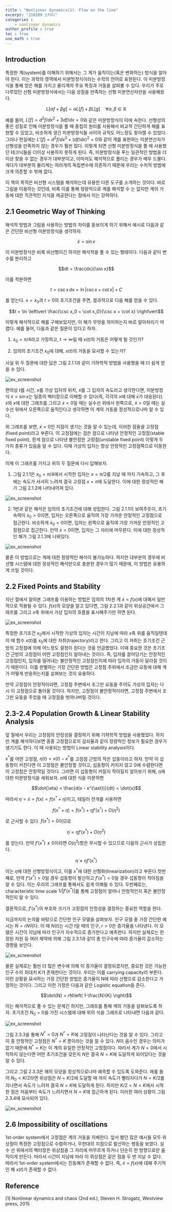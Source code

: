 ```yaml
---
title : "Nonlinear dynamics(1). Flow on the line"
excerpt: "210109 스터디"
categories :
    - nonlinear dynamics
author_profile : true
toc : true
use_math : true
---
```


## Introduction

특정한 계(system)를 이해하기 위해서는 그 계가 움직이는(혹은 변화하는) 방식을 알아야 한다. 이는 과학의 영역에서 미분방정식이라는 수학의 언어로 표현된다. 이 미분방정식을 통해 얻은 해를 가지고 물리계의 주요 특징과 거동을 살펴볼 수 있다. 우리가 주로 다루었던 선형 미분방정식에서는 다음 성질을 만족하는 선형 미분연산자만을 사용해왔다.

$$L[\alpha f + \beta g] = \alpha L[f] + \beta L[g] \quad \forall \alpha,\beta \in \mathbb{R}$$

예를 들어, $L[f] = d^2f/dx^2 + 3df/dx = 0$와 같은 미분방정식이 이에 속한다. 선형성의 좋은 성질로 인해 미분방정식을 풀 때 중첩의 원리를 사용해서 비교적 간단하게 해를 표현할 수 있었고, 비슷하게 생긴 미분방정식들 사이의 규칙도 어느정도 찾아잴 수 있었다. 그러나 현실에는 $L'[f] = d^2f/dx^2 + (df/dx)^2 = 0$와 같이 계를 표현하는 미분연산자가 선형성을 만족하지 않는 경우가 훨씬 많다. 이렇게 되면 선형 미분방정식을 풀 때 사용했던 테크닉들을 더이상 사용하지 못하게 된다. 즉, 미분방정식을 푸는 일관적인 방법을 더이상 찾을 수 없는 경우가 대부분이고, 이마저도 해석적으로 풀리는 경우가 매우 드물다. 게다가 대부분의 물리계는 여러개의 독립변수에 의존하기 때문에 우리는 수치적 방법에 크게 의존할 수 밖에 없다.

이 책의 목적은 비선형 시스템을 해석하는데 유용한 다른 도구를 소개하는 것이다. 바로 그림을 이용하는 것인데, 비록 이를 통해 정량적으로 계를 해석할 수 는 없지만 계의 거동에 대한 직관적인 지식을 제공한다는 점에서 이는 강력하다.

## 2.1 Geometric Way of Thinking

해석적 방법과 그림을 사용하는 방법의 차이를 돋보이게 하기 위해서 예시로 다음과 같은 간단한 비선형 미분방정식을 생각하자.

$$\dot{x} = \sin x$$

이 미분방정식은 비록 비선형이긴 하지만 해석적을 풀 수 있는 형태이다. 다음과 같이 변수를 분리하고

$$dt = \frac{dx}{\sin x}$$

이를 적분하면

$$t = \csc x \,dx = \ln \vert \csc x + \cot x \vert + C$$

를 얻는다. $x=x_0$과 $t=0$의 초기조건을 주면, 결과적으로 다음 해를 얻을 수 있다.

$$t = \ln \left\vert \frac{\csc x_0 + \cot x_0}{\csc x + \cot x} \right\vert$$

이렇게 해석적으로 해를 구해보았지만, 이 해가 무엇을 의미하는지 바로 알아차리기 어렵다. 예를 들어, 다음과 같은 질문이 있다고 하자.

1. $x_0 = \pi/4$라고 가정하고, $t \rightarrow \infty$일 때 $x(t)$의 거동은 어떻게 될 것인가?

2. 임의의 초기조건 $x_0$에 대해, $x(t)$의 거동을 묘사할 수 있는가?

사실 위 두 질문에 대한 답은 그림 2.1.1과 같이 기하학적 방법을 사용했을 때 더 쉽게 얻을 수 있다. 

![ex_screenshot](/assets/images/NLD/fig-2.1.1.jpg)

편의상 $t$를 시간, $x$를 가상 입자의 위치, $\dot{x}$를 그 입자의 속도라고 생각한다면, 미분방정식 $\dot{x} = \sin x$는 일종의 벡터장으로 이해할 수 있다(즉, 각각의 $x$에 대해 $\dot{x}$가 대응된다). $\dot{x}$와 $x$에 대한 그래프를 그리고 $\dot{x} < 0$일 때는 실수선 위에서 왼쪽으로, $\dot{x} > 0$일 때는 실수선 위에서 오른쪽으로 움직인다고 생각하면 이 계의 거동을 정성적으로나마 알 수 있다.

위 그래프를 보면, $\dot{x} = 0$인 지점이 생기는 것을 알 수 있는데, 이러한 점들을 고정점(fixed point)라고 부른다. 이 고정점에는 검은 점으로 나타낸 안정적인 고정점(stable fixed point), 흰색 점으로 나타낸 불안정한 고정점(unstable fixed point) 이렇게 두가지 종류가 있음을 알 수 있다. 이때 가상의 입자는 항상 안정적인 고정점쪽으로 이동한다. 

이제 이 그래프를 가지고 위의 두 질문에 다시 답해보자.

1. 그림 2.1.1은 $x_0 = \pi/4$에서 시작한 입자는 $x=\pi/2$를 지날 때 까지 가속하고, 그 후에는 속도가 서서히 느려져 결국 고정점 $x=\pi$에 도달한다. 이에 대한 정성적인 해가 그림 2.1.2에 나타내어져 있다.

![ex_screenshot](/assets/images/NLD/fig-2.1.2.jpg)

2. 1번과 같은 해석은 임의의 초기조건에 대해 성립한다. 그림 2.1.1이 보여주듯이, 초기 속력이 $\dot{x}_0 > 0$이면, 입자는 오른쪽으로 움직여 가장 가까운 안정적인 고정점으로 접근한다. 비슷하게 $\dot{x}_0 < 0$이면, 입자는 왼쪽으로 움직여 가장 가까운 안정적인 고정점으로 접근한다. 만약 $\dot{x} = 0$이면, 입자는 그 자리에 머무른다. 이에 대한 정성적인 해가 그림 2.1.3에 나와있다.

![ex_screenshot](/assets/images/NLD/fig-2.1.3.jpg)


물론 이 방법으로는 계에 대한 정량적인 해석이 불가능하다. 하지만 대부분의 경우에 비선형 시스템에 대한 정성적인 해석만으로 충분한 경우가 많기 때문에, 이 방법은 유용하게 쓰일 것이다.

## 2.2 Fixed Points and Stability

지난 절에서 알아본 그래프를 이용하는 방법은 임의의 1차원 계 $\dot{x} = f(x)$에 대해서 일반적으로 적용될 수 있다. $f(x)$의 모양을 알고 있다면, 그림 2.2.1과 같이 위상공간에서 그래프를 그리고 $x$축 위에서 가상 입자의 흐름을 표시해주기만 하면 된다.

![ex_screenshot](/assets/images/NLD/fig-2.2.1.jpg)

특정한 초기조건 $x_0$에서 시작한 가상의 입자는 시간이 지남에 따라 $x$축 위를 움직일텐데 이 때 함수 $x(t)$를 $x_0$에 대한 자취(trajectory)라고 한다. 그리고 이 자취는 초기조건 근방의 고정점에 의해 어느정도 결정이 된다는 것을 언급했었다. 이때 중요한 것은 초기조건 근방의 고정점이 어떤 고정점인지 알아내는 것이다. 즉, 입자를 끌어당기는 안정적인 고정점인지, 입자를 밀어내는 불안정적인 고정점인지에 따라 입자의 거동이 달라질 것이기 때문이다. 이를 판별하는 가장 간단한 방법은 고정점 주위에서 조금만 요동에 대해 계가 어떻게 반응하는지를 살펴보는 것이 유용하다.

만약 고정점이 안정적이라면, 고정점 주변에서 조그만 요동을 주어도 가상의 입자는 다시 이 고정점으로 돌아올 것이다. 하지만, 고정점이 불안정적이라면, 고정점 주변에서 조그만 요동을 주었을 때 고정점을 벗어나버릴 것이다.

## 2.3-2.4 Population Growth & Linear Stability Analysis

앞 절에서 우리는 고정점의 안정성을 결정하기 위해 기하학적 방법을 사용했었다. 하지만 계를 해석하다보면 종종 고정점으로의 감쇠율과 같이 정량적인 정보가 필요한 경우가 생기기도 한다. 이 때 사용되는 방법이 Linear stability analysis이다. 

$x^{\ast}$를 어떤 고정점, $\eta(t) = x(t) - x^{\ast}$를 고정점 근방의 작은 섭동이라고 하자. 만약 이 섭동항이 커진다면 이 고정점은 불안정할 것이고, 섭동항이 커지지 않고 0에 수렴한다면 이 고정점은 안정적일 것이다. 그러면 이 섭동항이 커질지 작아질지 알아보기 위해, $\eta$에 대한 미분방정식을 세워보자. $\eta$에 대한 식을 미분하면

$$\dot{\eta} = \frac{d(x - x^{\ast})}{dt} = \dot{x}$$

따라서 $\dot{\eta} = \dot{x} = f(x) = f(x^{\ast} + \eta)$이고, 테일러 전개를 사용하면

$$f(x^{\ast} + \eta) = f(x^{\ast}) + \eta f'(x^{\ast}) + O(\eta^2)$$

로 근사할 수 있다. $f(x^{\ast}) = 0$이므로

$$\dot{\eta} = \eta f'(x^{\ast}) + O(\eta^2)$$

를 얻는다. 만약 $f'(x^{\ast})\neq 0$이라면 $O(\eta^2)$항은 무시할 수 있으므로 다음의 근사가 성립한다.

$$\dot{\eta} \approx \eta f'(x^{\ast})$$

이는 $\eta$에 대한 선형방정식이고, 이를 $x^{\ast}$에 대한 선형화(linearization)라고 부른다.첫번째로, 만약 $f'(x^{\ast}) >0$일 경우 섭동항이 발산하고 $f'(x^{\ast}) <0$일 경우 섭동항이 작아짐을 알 수 있다. 이는 우리의 그래프를 통해서도 쉽게 이해될 수 있다. 두번째로는, characteristic time scale $1/\vert f'(x^{\ast})\vert$를 통해 고정점이 얼마나 안정적인지 혹은 불안정적인지 알 수 있다.

결론적으로, $f'(x^{\ast})$의 부호와 크기가 고정점의 안정성을 결정하는 중요한 역할을 한다.

지금까지의 논의를 바탕으로 간단한 인구 모델을 살펴보자. 인구 모델 중 가장 간단한 예시는 $\dot{N} = rN$이다. 이 때 $N(t)$는 시간 $t$일 때의 인구, $r>0$은 증가율을 나타낸다. 이 모델은 시간이 지남에 따라 인구가 지수적으로 증가한다고 예측한다. 하지만 실제로는 한정된 자원 등 여러 제약에 의해 그림 2.3.1과 같이 총 인구수에 따라 증가율이 감소하는 경향을 보인다.

![ex_screenshot](/assets/images/NLD/fig-2.3.1.jpg)

물론 실제로는 훨씬 더 많은 변수에 의해 이 증가율이 결정되겠지만, 중요한 것은 가능한 인구 수의 최대치 $K$가 존재한다는 것이다. 우리는 이를 carrying capacity라 부른다. 이런 상황을 묘사하는 가장 간단한 방법은 증가율이 N에 따라 선형으로 감소한다고 가정하는 것이다. 그리고 이런 가정은 다음과 같은 Logistic equation을 준다.

$$\dot{N} = rN\left( 1-\frac{N}{K} \right)$$

이는 해석적으로 풀 수 있는 문제긴 하지만, 그래프를 통해 계의 거동을 살펴보도록 하자. 초기조건 $\dot{N}_0 = 0$을 가진 시스템에 대해 위의 식을 그래프로 나타내면 다음과 같다.

![ex_screenshot](/assets/images/NLD/fig-2.3.3.jpg)

그림 2.3.3을 통해 $N^{\ast} = 0$과 $N^{\ast} = K$에 고정점이 나타난다는 것을 알 수 있다. 그리고 이 중 안정적인 고정점은 $N^{\ast} = K$ 뿐이라는 것을 알 수 있다. $N$이 음수인 경우는 의미가 없기 때문에 $N^{\ast} = K$는 이 계의 유일한 안정적인 고정점이다. 따라서 계가 $N=0$에서 시작하지 않는다면 어떤 초기조건을 갖든지 $N$은 결국 $N=K$에 도달하게 되어있다는 것을 알 수 있다.

그리고 그림 2.3.3은 해의 모양을 정성적으로나마 예측할 수 있도록 도와준다. 에를 들어 $N_0 < K/2$라면 위상점은 $N=K/2$에 도달할 때 까지 속도가 빨라지다가 $N=K/2$를 지나면서 속도가 느려져 결국 $N=K$에 도달하게 된다. 하지만 $K/2 < N < K$에서 시작한 점은 처음부터 속도가 느려지면서 $N=K$에 접근하게 된다. 이러한 여러 상황이 그림 2.3.4에 묘사되어 있다.

![ex_screenshot](/assets/images/NLD/fig-2.3.4.jpg)

## 2.6 Impossibility of oscillations

1st-order system에서 고정점은 계의 거동을 지배한다. 앞서 봤던 많은 예시들 모두 위상점이 특정한 고정점으로 수렴하거나, 무한대의 지점으로 발산하는 행동을 보였다. 실수 선 위에서의 벡터장은 위상점을 그 자리에 머무르게 하거나 단순히 한 방향으로만 움직이게 만든다. 따라서 시간이 지남에 따라 이 위상점은 같은 점을 두 번 지날 수 없다. 따라서 1st-order system에서는 진동해가 존재할 수 없다. 즉, $\dot{x} = f(x)$에 대해 주기적인 해 $x(t)$가 존재할 수 없다.



## Reference

[1] Nonlinear dynamics and chaos (2nd ed.), Steven H. Strogatz, Westview press, 2015























